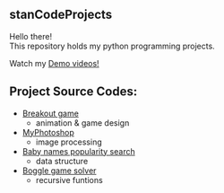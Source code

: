 ## stanCodeProjects
Hello there!\
This repository holds my python programming projects.

Watch my [Demo videos!](https://drive.google.com/file/d/1G_TsyEjsUgjJ2X2X3GMTW1yHOi8e27D2/view?usp=drive_link)

## Project Source Codes:

* [Breakout game](https://github.com/lililin629/stanCodeProjects/blob/1be7c521b8123b253bbf8169445bb5a851846c95/stanCodeProjects/breakout/breakout.py)
  * animation & game design
* [MyPhotoshop](https://github.com/lililin629/stanCodeProjects/blob/1be7c521b8123b253bbf8169445bb5a851846c95/stanCodeProjects/MyPhotoshop/stanCodoshop.py)
  * image processing
* [Baby names popularity search](https://github.com/lililin629/stanCodeProjects/blob/1be7c521b8123b253bbf8169445bb5a851846c95/stanCodeProjects/baby_names/babynames.py)
  * data structure
* [Boggle game solver](https://github.com/lililin629/stanCodeProjects/blob/1be7c521b8123b253bbf8169445bb5a851846c95/stanCodeProjects/Boggle/boggle_2.py)
  * recursive funtions

